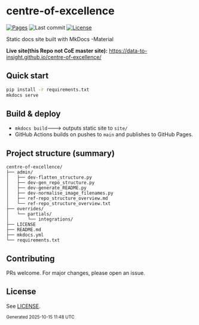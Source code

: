 # centre-of-excellence

[![Pages](https://img.shields.io/website?url=https%3A%2F%2Fdata-to-insight.github.io%2Fcentre-of-excellence%2F&label=pages)](https://data-to-insight.github.io/centre-of-excellence/) ![Last commit](https://img.shields.io/github/last-commit/data-to-insight/centre-of-excellence) [![License](https://img.shields.io/github/license/data-to-insight/centre-of-excellence)](LICENSE)

Static docs site built with MkDocs -Material

**Live site(this Repo not CoE master site):** https://data-to-insight.github.io/centre-of-excellence/

## Quick start

```bash
pip install -r requirements.txt
mkdocs serve
```

## Build & deploy

- `mkdocs build`---> outputs static site to `site/`
- GitHub Actions builds on pushes to `main` and publishes to GitHub Pages.

## Project structure (summary)

```text
centre-of-excellence/
├── admin/
│   ├── dev-flatten_structure.py
│   ├── dev-gen_repo_structure.py
│   ├── dev-generate_README.py
│   ├── dev-normalise_image_filenames.py
│   ├── ref-repo_structure_overview.md
│   └── ref-repo_structure_overview.txt
├── overrides/
│   └── partials/
│       └── integrations/
├── LICENSE
├── README.md
├── mkdocs.yml
└── requirements.txt
```

## Contributing

PRs welcome. For major changes, please open an issue.

## License

See [LICENSE](LICENSE).


<sub>Generated 2025-10-15 11:48 UTC</sub>
